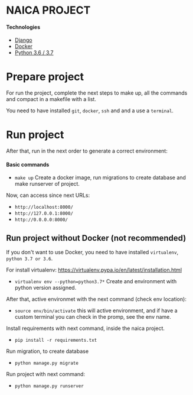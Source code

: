 # NAICA PROJECT
#### Technologies

  * [Django](https://www.djangoproject.com/)
  * [Docker](https://www.docker.com/)
  * [Python 3.6 / 3.7](https://www.python.org/)

# Prepare project
For run the project, complete the next steps to make up, all the commands and compact in a makefile with a list.
 
You need to have installed `git`, `docker`, `ssh` and and a use a `terminal`.

# Run project

After that, run in the next order to generate a correct environment:

#### Basic commands
  * `make up` Create a docker image, run migrations to create database and make runserver of project.
  
Now, can access since next URLs:

* `http://localhost:8000/`
* `http://127.0.0.1:8000/`
* `http://0.0.0.0:8000/`


## Run project without Docker (not recommended)

If you don't want to use Docker, you need to have installed `virtualenv`, `python 3.7 or 3.6`.

For install virtualenv: https://virtualenv.pypa.io/en/latest/installation.html

* ` virtualenv env --python=python3.7* ` Create and environment with python version assigned.

After that, active environmet with the next command (check env location):

* `source env/bin/activate` this will active environment, and if have a custom terminal you can check in the promp,  see the env name.

Install requirements with  next command, inside the naica project.

* `pip install -r requirements.txt`

Run migration, to create database

* `python manage.py migrate`

Run project with next command:

* `python manage.py runserver`

